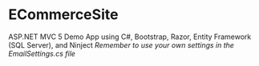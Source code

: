 # ECommerceSite
ASP.NET MVC 5 Demo App using C#, Bootstrap, Razor, Entity Framework (SQL Server), and Ninject
*Remember to use your own settings in the EmailSettings.cs file*

